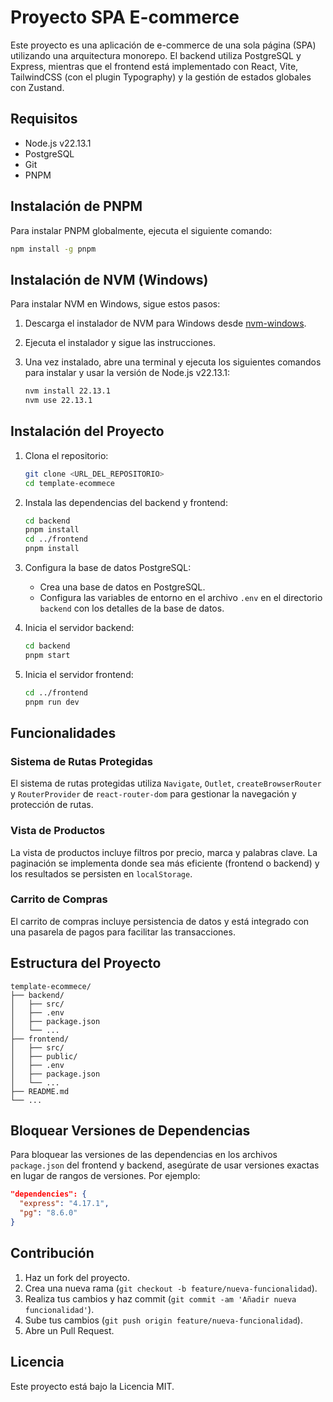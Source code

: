 # Proyecto SPA E-commerce

Este proyecto es una aplicación de e-commerce de una sola página (SPA) utilizando una arquitectura monorepo. El backend utiliza PostgreSQL y Express, mientras que el frontend está implementado con React, Vite, TailwindCSS (con el plugin Typography) y la gestión de estados globales con Zustand.

## Requisitos

- Node.js v22.13.1
- PostgreSQL
- Git
- PNPM

## Instalación de PNPM

Para instalar PNPM globalmente, ejecuta el siguiente comando:

```bash
npm install -g pnpm
```

## Instalación de NVM (Windows)

Para instalar NVM en Windows, sigue estos pasos:

1. Descarga el instalador de NVM para Windows desde [nvm-windows](https://github.com/coreybutler/nvm-windows/releases).
2. Ejecuta el instalador y sigue las instrucciones.
3. Una vez instalado, abre una terminal y ejecuta los siguientes comandos para instalar y usar la versión de Node.js v22.13.1:

    ```bash
    nvm install 22.13.1
    nvm use 22.13.1
    ```

## Instalación del Proyecto

1. Clona el repositorio:

    ```bash
    git clone <URL_DEL_REPOSITORIO>
    cd template-ecommece
    ```

2. Instala las dependencias del backend y frontend:

    ```bash
    cd backend
    pnpm install
    cd ../frontend
    pnpm install
    ```

3. Configura la base de datos PostgreSQL:

    - Crea una base de datos en PostgreSQL.
    - Configura las variables de entorno en el archivo `.env` en el directorio `backend` con los detalles de la base de datos.

4. Inicia el servidor backend:

    ```bash
    cd backend
    pnpm start
    ```

5. Inicia el servidor frontend:

    ```bash
    cd ../frontend
    pnpm run dev
    ```

## Funcionalidades

### Sistema de Rutas Protegidas

El sistema de rutas protegidas utiliza `Navigate`, `Outlet`, `createBrowserRouter` y `RouterProvider` de `react-router-dom` para gestionar la navegación y protección de rutas.

### Vista de Productos

La vista de productos incluye filtros por precio, marca y palabras clave. La paginación se implementa donde sea más eficiente (frontend o backend) y los resultados se persisten en `localStorage`.

### Carrito de Compras

El carrito de compras incluye persistencia de datos y está integrado con una pasarela de pagos para facilitar las transacciones.

## Estructura del Proyecto

```
template-ecommece/
├── backend/
│   ├── src/
│   ├── .env
│   ├── package.json
│   └── ...
├── frontend/
│   ├── src/
│   ├── public/
│   ├── .env
│   ├── package.json
│   └── ...
├── README.md
└── ...
```

## Bloquear Versiones de Dependencias

Para bloquear las versiones de las dependencias en los archivos `package.json` del frontend y backend, asegúrate de usar versiones exactas en lugar de rangos de versiones. Por ejemplo:

```json
"dependencies": {
  "express": "4.17.1",
  "pg": "8.6.0"
}
```

## Contribución

1. Haz un fork del proyecto.
2. Crea una nueva rama (`git checkout -b feature/nueva-funcionalidad`).
3. Realiza tus cambios y haz commit (`git commit -am 'Añadir nueva funcionalidad'`).
4. Sube tus cambios (`git push origin feature/nueva-funcionalidad`).
5. Abre un Pull Request.

## Licencia

Este proyecto está bajo la Licencia MIT.
